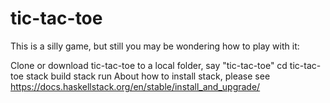 # tic-tac-toe

This is a silly game, but still you may be wondering how to play with it:

Clone or download tic-tac-toe to a local folder, say "tic-tac-toe"
cd tic-tac-toe
stack build
stack run
About how to install stack, please see https://docs.haskellstack.org/en/stable/install_and_upgrade/
